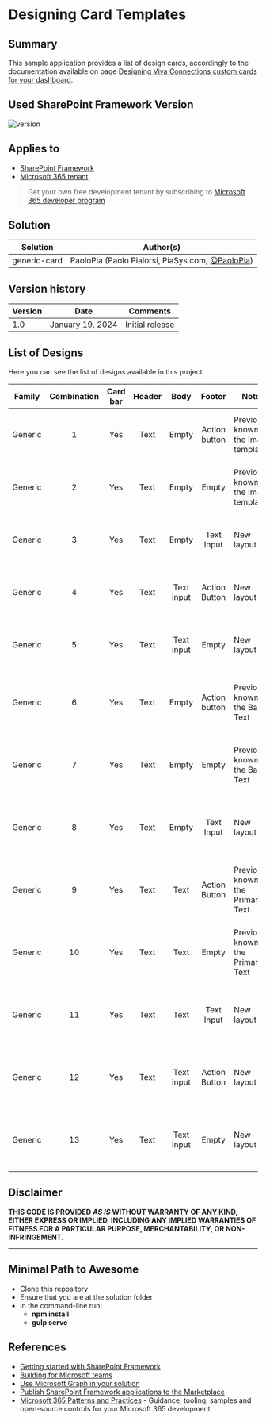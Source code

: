 # Designing Card Templates

## Summary

This sample application provides a list of design cards, accordingly to the documentation available on page [Designing Viva Connections custom cards for your dashboard](https://learn.microsoft.com/en-us/sharepoint/dev/spfx/viva/design/designing-card).



## Used SharePoint Framework Version

![version](https://img.shields.io/badge/version-1.18.2-green.svg)

## Applies to

- [SharePoint Framework](https://aka.ms/spfx)
- [Microsoft 365 tenant](https://docs.microsoft.com/en-us/sharepoint/dev/spfx/set-up-your-developer-tenant)

> Get your own free development tenant by subscribing to [Microsoft 365 developer program](http://aka.ms/o365devprogram)

## Solution

| Solution    | Author(s)                                               |
| ----------- | ------------------------------------------------------- |
| generic-card | PaoloPia (Paolo Pialorsi, PiaSys.com, [@PaoloPia](https://twitter.com/PaoloPia)) |

## Version history

| Version | Date             | Comments        |
| ------- | ---------------- | --------------- |
| 1.0     | January 19, 2024 | Initial release |

## List of Designs

Here you can see the list of designs available in this project.

| Family | Combination 	| Card bar 	| Header 	|  Body 	 |  Footer 	     | Notes                                 	| Sample Card 	| Adaptive Card Name |
|:-----------:	|:-----------:	|:--------:	|:------------:	|:-----:	 |:-------:	     |---------------------------------------	|-------------	|-------------	|
| Generic |     1     	|    Yes   	|     Text     	| Empty 	 | Action button | Previously known as the Image template 	| ![Generic card with image permutation 1.](https://learn.microsoft.com/en-us/sharepoint/dev/images/viva-design/img-permutation-01-card-layout.png) | [GenericTextImageButton](./src/adaptiveCardExtensions/genericTextImageButton/) |
| Generic |     2     	|    Yes   	|     Text     	| Empty 	 | Empty         | Previously known as the Image template	| ![Generic card with image permutation 2.](https://learn.microsoft.com/en-us/sharepoint/dev/images/viva-design/img-permutation-02-card-layout.png) | [GenericTextImage](./src/adaptiveCardExtensions/GenericTextImage/) |
| Generic |     3     	|    Yes   	|     Text     	| Empty 	 | Text Input    | New layout                           	| ![Generic card with image permutation 3.](https://learn.microsoft.com/en-us/sharepoint/dev/images/viva-design/img-permutation-03-card-layout.png) | [GenericTextInputImage](./src/adaptiveCardExtensions/GenericTextInputImage/) |
| Generic |     4     	|    Yes   	|     Text     	| Text input | Action Button | New layout                           	| ![Generic card with image permutation 4.](https://learn.microsoft.com/en-us/sharepoint/dev/images/viva-design/img-permutation-04-card-layout.png) | [GenericTextInputButtonImage](./src/adaptiveCardExtensions/GenericTextInputButtonImage/) |
| Generic |     5     	|    Yes   	|     Text     	| Text input | Empty         | New layout                             	| ![Generic card with image permutation 5.](https://learn.microsoft.com/en-us/sharepoint/dev/images/viva-design/img-permutation-05-card-layout.png) | [GenericTextInputNoButtonImage](./src/adaptiveCardExtensions/GenericTextInputNoButtonImage/) |
| Generic |     6     	|    Yes   	|     Text     	| Empty 	 | Action button | Previously known as the Basic Text       | ![Generic card without image permutation 1.](https://learn.microsoft.com/en-us/sharepoint/dev/images/viva-design/img-examples-01-card-withoutimage.png) | [GenericBasicTextButton](./src/adaptiveCardExtensions/GenericBasicTextButton/) |
| Generic |     7     	|    Yes   	|     Text     	| Empty 	 | Empty         | Previously known as the Basic Text       | ![Generic card without image permutation 2.](https://learn.microsoft.com/en-us/sharepoint/dev/images/viva-design/img-examples-02-card-withoutimage.png) | [GenericBasicTextNoButton](./src/adaptiveCardExtensions/GenericBasicTextNoButton/) |
| Generic |     8     	|    Yes   	|     Text     	| Empty 	 | Text Input    | New layout                               | ![Generic card without image permutation 3.](https://learn.microsoft.com/en-us/sharepoint/dev/images/viva-design/img-examples-03-card-withoutimage.png) | [GenericTextInputButton](./src/adaptiveCardExtensions/GenericTextInputButton/) |
| Generic |     9     	|    Yes   	|     Text     	| Text       | Action Button | Previously known as the Primary Text     | ![Generic card without image permutation 4.](https://learn.microsoft.com/en-us/sharepoint/dev/images/viva-design/img-examples-04-card-withoutimage.png) | [GenericPrimaryTextButton](./src/adaptiveCardExtensions/GenericPrimaryTextButton/) |
| Generic |     10     	|    Yes   	|     Text     	| Text       | Empty         | Previously known as the Primary Text     | ![Generic card without image permutation 5.](https://learn.microsoft.com/en-us/sharepoint/dev/images/viva-design/img-examples-05-card-withoutimage.png) | [GenericPrimaryTextNoButton](./src/adaptiveCardExtensions/GenericPrimaryTextNoButton/) |
| Generic |     11     	|    Yes   	|     Text     	| Text       | Text Input    | New layout                             	| ![Generic card without image permutation 6.](https://learn.microsoft.com/en-us/sharepoint/dev/images/viva-design/img-examples-06-card-withoutimage.png) | [GenericPrimaryTextInputButton](./src/adaptiveCardExtensions/GenericPrimaryTextInputButton/) |
| Generic |     12     	|    Yes   	|     Text     	| Text input | Action Button | New layout                             	| ![Generic card without image permutation 7.](https://learn.microsoft.com/en-us/sharepoint/dev/images/viva-design/img-examples-07-card-withoutimage.png) | [GenericInputButton](./src/adaptiveCardExtensions/GenericInputButton/) |
| Generic |     13     	|    Yes   	|     Text     	| Text input | Empty         | New layout                             	| ![Generic card without image permutation 8.](https://learn.microsoft.com/en-us/sharepoint/dev/images/viva-design/img-examples-08-card-withoutimage.png) | [GenericInputNoButton](./src/adaptiveCardExtensions/GenericInputNoButton/) |

## Disclaimer

**THIS CODE IS PROVIDED _AS IS_ WITHOUT WARRANTY OF ANY KIND, EITHER EXPRESS OR IMPLIED, INCLUDING ANY IMPLIED WARRANTIES OF FITNESS FOR A PARTICULAR PURPOSE, MERCHANTABILITY, OR NON-INFRINGEMENT.**

---

## Minimal Path to Awesome

- Clone this repository
- Ensure that you are at the solution folder
- in the command-line run:
  - **npm install**
  - **gulp serve**

## References

- [Getting started with SharePoint Framework](https://docs.microsoft.com/en-us/sharepoint/dev/spfx/set-up-your-developer-tenant)
- [Building for Microsoft teams](https://docs.microsoft.com/en-us/sharepoint/dev/spfx/build-for-teams-overview)
- [Use Microsoft Graph in your solution](https://docs.microsoft.com/en-us/sharepoint/dev/spfx/web-parts/get-started/using-microsoft-graph-apis)
- [Publish SharePoint Framework applications to the Marketplace](https://docs.microsoft.com/en-us/sharepoint/dev/spfx/publish-to-marketplace-overview)
- [Microsoft 365 Patterns and Practices](https://aka.ms/m365pnp) - Guidance, tooling, samples and open-source controls for your Microsoft 365 development
